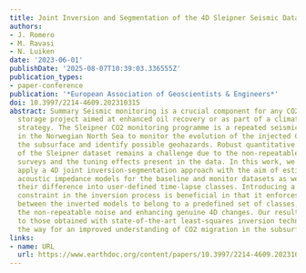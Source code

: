 ```yaml
---
title: Joint Inversion and Segmentation of the 4D Sleipner Seismic Dataset
authors:
- J. Romero
- M. Ravasi
- N. Luiken
date: '2023-06-01'
publishDate: '2025-08-07T10:39:03.336555Z'
publication_types:
- paper-conference
publication: '*European Association of Geoscientists & Engineers*'
doi: 10.3997/2214-4609.202310315
abstract: Summary Seismic monitoring is a crucial component for any CO2 subsurface
  storage project aimed at enhanced oil recovery or as part of a climate change mitigation
  strategy. The Sleipner CO2 monitoring programme is a repeated seismic survey acquired
  in the Norwegian North Sea to monitor the evolution of the injected CO2 plume in
  the subsurface and identify possible geohazards. Robust quantitative interpretation
  of the Sleipner dataset remains a challenge due to the non-repeatable noise between
  surveys and the tuning effects present in the data. In this work, we propose to
  apply a 4D joint inversion-segmentation approach with the aim of estimating the
  acoustic impedance models for the baseline and monitor datasets as well as classifying
  their difference into user-defined time-lapse classes. Introducing a segmentation
  constraint in the inversion process is beneficial in that it enforces the difference
  between the inverted models to belong to a predefined set of classes, minimizing
  the non-repeatable noise and enhancing genuine 4D changes. Our results are superior
  to those obtained with state-of-the-art least-squares inversion techniques and pave
  the way for an improved understanding of CO2 migration in the subsurface.
links:
- name: URL
  url: https://www.earthdoc.org/content/papers/10.3997/2214-4609.202310315
---
```

